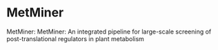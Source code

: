 # MetMiner
MetMiner: MetMiner: An integrated pipeline for large-scale screening of post-translational regulators in plant metabolism

